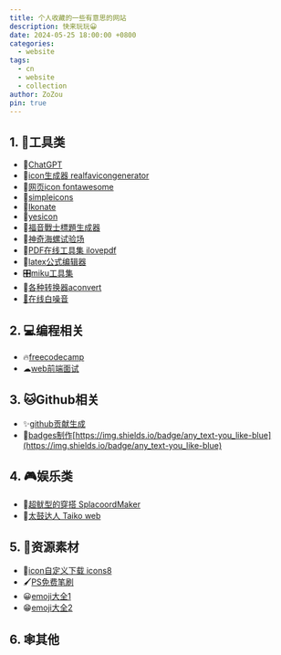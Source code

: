 ```yaml
---
title: 个人收藏的一些有意思的网站
description: 快来玩玩😀
date: 2024-05-25 18:00:00 +0800
categories:
  - website
tags:
  - cn
  - website
  - collection
author: ZoZou
pin: true
---
```


## 1. 🔧工具类

- 🤖[ChatGPT](https://chatgpt.com/)
- 📏[icon生成器 realfavicongenerator](https://realfavicongenerator.net/)
- 📏[网页icon fontawesome](https://fontawesome.com/)
- 📏[simpleicons](https://simpleicons.org/)
- 📐[Ikonate](https://ikonate.com/)
- 📐[yesicon](https://yesicon.app/)
- 🎴[福音戰士標題生成器](https://lab.magiconch.com/eva-title/)
- 🐚[神奇海螺试验场](https://lab.magiconch.com/)
- 📑[PDF在线工具集 ilovepdf](https://www.ilovepdf.com/zh-cn)
- 🔣[latex公式编辑器](https://www.latexlive.com/)
- 🎛[miku工具集](https://tools.miku.ac/)
- 🎡[各种转换器aconvert](https://www.aconvert.com/cn/)
- [🌲在线白噪音](https://asoftmurmur.com/)

## 2. 💻编程相关
- 🔥[freecodecamp](https://www.freecodecamp.org/learn/)
- ☁[web前端面试](https://vue3js.cn/interview/)

## 3. 🐱Github相关

- ✨[github贡献生成](https://github-contributions.vercel.app/)
- 📌[badges制作](https://shields.io/)[https://img.shields.io/badge/any_text-you_like-blue](https://img.shields.io/badge/any_text-you_like-blue)

## 4. 🎮娱乐类

- 🦑[超鱿型的穿搭 SplacoordMaker](https://splacoordmaker.app/)
- 🥁[太鼓达人 Taiko web](https://cjdgrevival.com/)

## 5. 🎨资源素材

- 🧩[icon自定义下载 icons8](https://icons8.com/)
- 🖌️[PS免费笔刷](https://myphotoshopbrushes.com/)
- 😀[emoji大全1](https://emoji6.com/emojiall/)
- 😁[emoji大全2](https://www.emojiall.com/)

## 6. 🕸其他